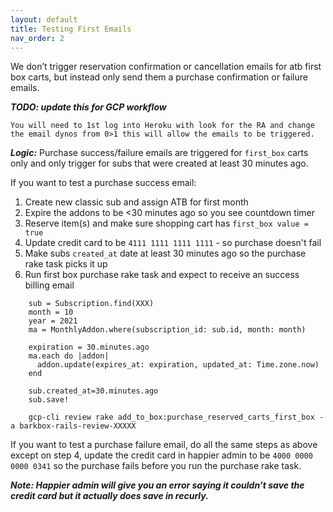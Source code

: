 ```yaml
---
layout: default
title: Testing First Emails
nav_order: 2
---
```


We don’t trigger reservation confirmation or cancellation emails for atb first box carts, but instead only send them a purchase confirmation or failure emails.


***TODO: update this for GCP workflow***


`You will need to 1st log into Heroku with look for the RA and change the email dynos from 0>1 this will allow the emails to be triggered.`

***Logic:*** Purchase success/failure emails are triggered for `first_box` carts only and only trigger for subs that were created at least 30 minutes ago.

If you want to test a purchase success email:

1. Create new classic sub and assign ATB for first month
2. Expire the addons to be <30 minutes ago so you see countdown timer
3. Reserve item(s) and make sure shopping cart has `first_box value = true`
4. Update credit card to be `4111 1111 1111 1111` - so purchase doesn't fail
5. Make subs `created_at` date at least 30 minutes ago so the purchase rake task picks it up
6. Run first box purchase rake task and expect to receive an success billing email

````
    sub = Subscription.find(XXX)
    month = 10
    year = 2021
    ma = MonthlyAddon.where(subscription_id: sub.id, month: month)

    expiration = 30.minutes.ago
    ma.each do |addon|
      addon.update(expires_at: expiration, updated_at: Time.zone.now)
    end
````
````
    sub.created_at=30.minutes.ago
    sub.save!
````
````
    gcp-cli review rake add_to_box:purchase_reserved_carts_first_box -a barkbox-rails-review-XXXXX
````

If you want to test a purchase failure email, do all the same steps as above except on step 4, update the credit card in happier admin to be `4000 0000 0000 0341` so the purchase fails before you run the purchase rake task. 

***Note: Happier admin will give you an error saying it couldn’t save the credit card but it actually does save in recurly.***
